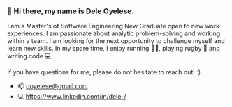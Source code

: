 ### 👋 Hi there, my name is Dele Oyelese.

I am a Master's of Software Engineering New Graduate open to new work experiences. I am passionate about analytic problem-solving and working within a team. I am looking for the next opportunity to challenge myself and learn new skills. 
In my spare time, I enjoy running 🏃‍♂️, playing rugby 🏉 and writing code 💻

If you have questions for me, please do not hesitate to reach out! :)
* 📫 doyelese@gmail.com
* 💻 https://www.linkedin.com/in/dele-/


<!--
**Dele-Oyelese/Dele-Oyelese** is a ✨ _special_ ✨ repository because its `README.md` (this file) appears on your GitHub profile.

Here are some ideas to get you started:

- 🔭 I’m currently working on ...
- 🌱 I’m currently learning ...
- 👯 I’m looking to collaborate on ...
- 🤔 I’m looking for help with ...
- 💬 Ask me about ...
- 📫 How to reach me: ...
- 😄 Pronouns: ...
- ⚡ Fun fact: ...
-->
